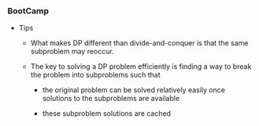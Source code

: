 ### BootCamp

* Tips
  * What makes DP different than divide-and-conquer is that the same subproblem may reoccur.
  * The key to solving a DP problem efficiently is finding a way to break the problem into subproblems such that

    * the original problem can be solved relatively easily once solutions to the subproblems are available

    * these subproblem solutions are cached



